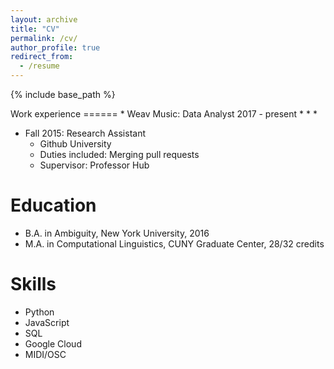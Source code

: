 ```yaml
---
layout: archive
title: "CV"
permalink: /cv/
author_profile: true
redirect_from:
  - /resume
---
```


{% include base_path %}


<object data="../images/resume.pdf" type=”application/pdf” width=”100%” height=”100%”>
Work experience
======
* Weav Music: Data Analyst 2017 - present
  * 
  * 
  * 

* Fall 2015: Research Assistant
  * Github University
  * Duties included: Merging pull requests
  * Supervisor: Professor Hub

Education
======
* B.A. in Ambiguity, New York University, 2016
* M.A. in Computational Linguistics, CUNY Graduate Center, 28/32 credits  

Skills
======
* Python
* JavaScript
* SQL
* Google Cloud
* MIDI/OSC


